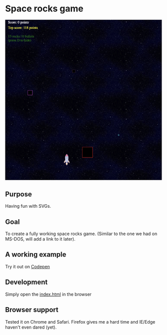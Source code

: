 # Space rocks game
![img](image.png)
## Purpose
Having fun with SVGs. 

## Goal
To create a fully working space rocks game. (Similar to the one we had on MS-DOS, will add a link to it later).

## A working example
Try it out on [Codepen](https://codepen.io/andrei-cacio/pen/vRWNWK)

## Development

Simply open the [index.html](./index.html) in the browser

## Browser support

Tested it on Chrome and Safari. Firefox gives me a hard time and IE/Edge haven't even dared (yet).


